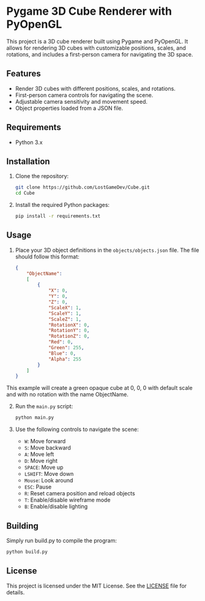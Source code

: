 # Pygame 3D Cube Renderer with PyOpenGL

This project is a 3D cube renderer built using Pygame and PyOpenGL. It allows for rendering 3D cubes with customizable positions, scales, and rotations, and includes a first-person camera for navigating the 3D space.

## Features

- Render 3D cubes with different positions, scales, and rotations.
- First-person camera controls for navigating the scene.
- Adjustable camera sensitivity and movement speed.
- Object properties loaded from a JSON file.

## Requirements

- Python 3.x

## Installation

1. Clone the repository:

    ```sh
    git clone https://github.com/LostGameDev/Cube.git
    cd Cube
    ```

2. Install the required Python packages:

    ```sh
    pip install -r requirements.txt
    ```

## Usage

1. Place your 3D object definitions in the `objects/objects.json` file. The file should follow this format:

    ```json
    {
        "ObjectName": 
        [
            {   
                "X": 0,
                "Y": 0,
                "Z": 0,
                "ScaleX": 1,
                "ScaleY": 1,
                "ScaleZ": 1,
                "RotationX": 0,
                "RotationY": 0,
                "RotationZ": 0,
                "Red": 0,
                "Green": 255,
                "Blue": 0,
                "Alpha": 255
            }
        ]
    }
    ```
This example will create a green opaque cube at 0, 0, 0 with default scale and with no rotation with the name ObjectName.

2. Run the `main.py` script:

    ```sh
    python main.py
    ```

3. Use the following controls to navigate the scene:

    - `W`: Move forward
    - `S`: Move backward
    - `A`: Move left
    - `D`: Move right
    - `SPACE`: Move up
    - `LSHIFT`: Move down
    - `Mouse`: Look around
    - `ESC`: Pause
    - `R`: Reset camera position and reload objects
    - `T`: Enable/disable wireframe mode
    - `B`: Enable/disable lighting

## Building

Simply run build.py to compile the program:
```sh
python build.py
```

## License

This project is licensed under the MIT License. See the [LICENSE](LICENSE) file for details.
